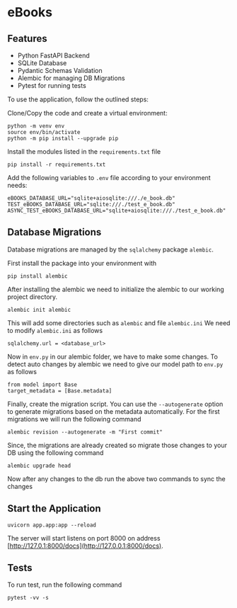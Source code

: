 # eBooks

## Features

+ Python FastAPI Backend
+ SQLite Database
+ Pydantic Schemas Validation
+ Alembic for managing DB Migrations
+ Pytest for running tests

To use the application, follow the outlined steps:

Clone/Copy the code and create a virtual environment:
```shell
python -m venv env
source env/bin/activate
python -m pip install --upgrade pip
```
Install the modules listed in the `requirements.txt` file
```shell
pip install -r requirements.txt
```
Add the following variables to `.env` file according to your environment needs:
```shell
eBOOKS_DATABASE_URL="sqlite+aiosqlite:///./e_book.db"
TEST_eBOOKS_DATABASE_URL="sqlite:///./test_e_book.db"
ASYNC_TEST_eBOOKS_DATABASE_URL="sqlite+aiosqlite:///./test_e_book.db"
```
## Database Migrations
Database migrations are managed by the ```sqlalchemy``` package ```alembic```.

First install the package into your environment with

```pip install alembic```

After installing the alembic we need to initialize the alembic to our working project directory.

```alembic init alembic```

This will add some directories such as ```alembic``` and file ```alembic.ini```
We need to modify ```alembic.ini``` as follows

```sqlalchemy.url = <database_url>```

Now in ```env.py``` in our alembic folder, we have to make some changes. To detect auto changes by alembic we need to give our model path to ```env.py``` as follows

```
from model import Base
target_metadata = [Base.metadata]
```

Finally, create the migration script. You can use the ```--autogenerate``` option to generate migrations based on the metadata automatically. For the first migrations we will run the following command

```alembic revision --autogenerate -m "First commit"```

Since, the migrations are already created so migrate those changes to your DB using the following command

```alembic upgrade head```

Now after any changes to the db run the above two commands to sync the changes

## Start the Application

```shell
uvicorn app.app:app --reload
```

The server will start listens on port 8000 on address [http://127.0.1:8000/docs](http://127.0.0.1:8000/docs).

## Tests
To run test, run the following command
```shell
pytest -vv -s
```
